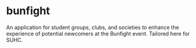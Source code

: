 # bunfight
An application for student groups, clubs, and societies to enhance the experience of potential newcomers at the Bunfight event. Tailored here for SUHC.
